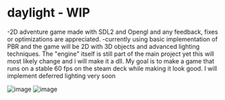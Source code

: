 # daylight - WIP

-2D adventure game made with SDL2 and Opengl and any feedback, fixes or optimizations are appreciated.
-currently using basic implementation of PBR and the game will be 2D with 3D objects and advanced lighting techniques.
The "engine" itself is still part of the main project yet this will most likely change and i will make it a dll.
My goal is to make a game that runs on a stable 60 fps on the steam deck while making it look good.
I will implement deferred lighting very soon

![image](https://github.com/DissolveDZ/daylight/assets/68782699/7939a6ca-52e1-4ef4-bead-c6409fa20fbc)
![image](https://github.com/DissolveDZ/daylight/assets/68782699/debeef37-9f94-4269-94f9-2cf1e50d1430)
